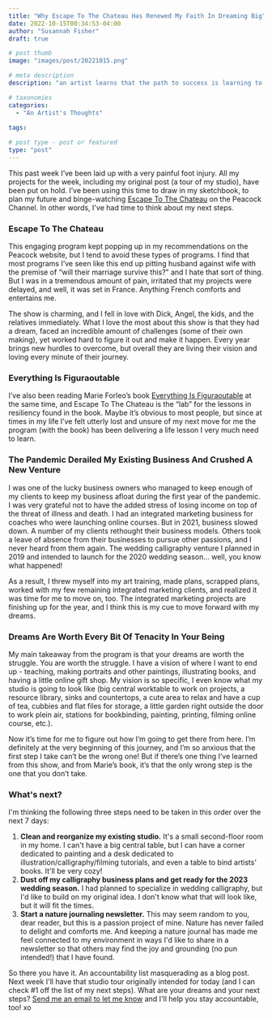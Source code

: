 ```yaml
---
title: "Why Escape To The Chateau Has Renewed My Faith In Dreaming Big"
date: 2022-10-15T00:34:53-04:00
author: "Susannah Fisher"
draft: true

# post thumb
image: "images/post/20221015.png"

# meta description
description: "an artist learns that the path to success is learning to master the act of bouncing back and remaining flexible"

# taxonomies
categories:
  - "An Artist's Thoughts"
  
tags:

# post type - post or featured
type: "post"
---
```


This past week I’ve been laid up with a very painful foot injury. All my projects for the week, including my original post (a tour of my studio), have been put on hold. I’ve been using this time to draw in my sketchbook, to plan my future and binge-watching <a href="https://thechateau.tv/" target=”_blank”>Escape To The Chateau</a> on the Peacock Channel. In other words, I've had time to think about my next steps.

<!--more-->

### Escape To The Chateau
This engaging program kept popping up in my recommendations on the Peacock website, but I tend to avoid these types of programs. I find that most programs I’ve seen like this end up pitting husband against wife with the premise of “will their marriage survive this?” and I hate that sort of thing. But I was in a tremendous amount of pain, irritated that my projects were delayed, and well, it was set in France. Anything French comforts and entertains me.

The show is charming, and I fell in love with Dick, Angel, the kids, and the relatives immediately. What I love the most about this show is that they had a dream, faced an incredible amount of challenges (some of their own making), yet worked hard to figure it out and make it happen. Every year brings new hurdles to overcome, but overall they are living their vision and loving every minute of their journey.

### Everything Is Figuraoutable
I’ve also been reading Marie Forleo’s book <a href="https://www.penguinrandomhouse.com/books/567276/everything-is-figureoutable-by-marie-forleo/" target=”_blank”>Everything Is Figuraoutable</a> at the same time, and Escape To The Chateau is the “lab” for the lessons in resiliency found in the book. Maybe it’s obvious to most people, but since at times in my life I’ve felt utterly lost and unsure of my next move for me the program (with the book) has been delivering a life lesson I very much need to learn.

### The Pandemic Derailed My Existing Business And Crushed A New Venture
I was one of the lucky business owners who managed to keep enough of my clients to keep my business afloat during the first year of the pandemic. I was very grateful not to have the added stress of losing income on top of the threat of illness and death. I had an integrated marketing business for coaches who were launching online courses. But in 2021, business slowed down. A number of my clients rethought their business models. Others took a leave of absence from their businesses to pursue other passions, and I never heard from them again. The wedding calligraphy venture I planned in 2019 and intended to launch for the 2020 wedding season… well, you know what happened!

As a result, I threw myself into my art training, made plans, scrapped plans, worked with my few remaining integrated marketing clients, and realized it was time for me to move on, too. The integrated marketing projects are finishing up for the year, and I think this is my cue to move forward with my dreams.
### Dreams Are Worth Every Bit Of Tenacity In Your Being
My main takeaway from the program is that your dreams are worth the struggle. You are worth the struggle. I have a vision of where I want to end up - teaching, making portraits and other paintings, illustrating books, and having a little online gift shop. My vision is so specific, I even know what my studio is going to look like (big central worktable to work on projects, a resource library, sinks and countertops, a cute area to relax and have a cup of tea, cubbies and flat files for storage, a little garden right outside the door to work plein air, stations for bookbinding, painting, printing, filming online course, etc.).

Now it’s time for me to figure out how I’m going to get there from here. I’m definitely at the very beginning of this journey, and I’m so anxious that the first step I take can’t be the wrong one! But if there’s one thing I’ve learned from this show, and from Marie’s book, it’s that the only wrong step is the one that you don’t take.
### What's next?
I'm thinking the following three steps need to be taken in this order over the next 7 days:
1. **Clean and reorganize my existing studio.** It's a small second-floor room in my home. I can't have a big central table, but I can have a corner dedicated to painting and a desk dedicated to illustration/calligraphy/filming tutorials, and even a table to bind artists' books. It'll be very cozy!
2. **Dust off my calligraphy business plans and get ready for the 2023 wedding season.** I had planned to specialize in wedding calligraphy, but I'd like to build on my original idea. I don't know what that will look like, but it will fit the times.
3. **Start a nature journaling newsletter.** This may seem random to you, dear reader, but this is a passion project of mine. Nature has never failed to delight and comforts me. And keeping a nature journal has made me feel connected to my environment in ways I'd like to share in a newsletter so that others may find the joy and grounding (no pun intended!) that I have found.

So there you have it. An accountability list masquerading as a blog post. Next week I'll have that studio tour originally intended for today (and I can check #1 off the list of my next steps). What are your dreams and your next steps? [Send me an email to let me know](mailto:info@susannahfisher.art) and I'll help you stay accountable, too! xo






